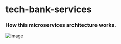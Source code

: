 # tech-bank-services

### How this microservices architecture works.
![image](https://github.com/Harley-Ferreira/tech-bank-services/assets/147946391/76453297-488a-4942-b6a0-a847fb9b9eeb)
